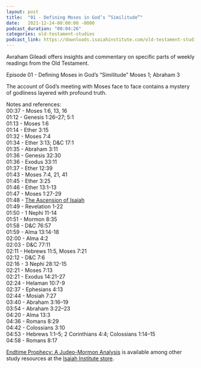 ```yaml
---
layout: post
title:  "01 - Defining Moses in God’s “Similitude”"
date:   2021-12-24-00:00:00 -0000
podcast_duration: "00:04:26"
categories: old-testament-studies
podcast_link: https://downloads.isaiahinstitute.com/old-testament-studies/II-OT-01.mp3
---
```

Avraham Gileadi offers insights and commentary on specific parts of weekly readings from the Old Testament.

Episode 01 - Defining Moses in God’s “Similitude”
Moses 1; Abraham 3

The account of God’s meeting with Moses face to face contains a mystery of godliness layered with profound truth.

Notes and references:  
00:37 - Moses 1:6, 13, 16  
01:12 - Genesis 1:26–27; 5:1  
01:13 - Moses 1:6  
01:14 - Ether 3:15  
01:32 - Moses 7:4  
01:34 - Ether 3:13; D&C 17:1  
01:35 - Abraham 3:11  
01:36 - Genesis 32:30  
01:36 - Exodus 33:11  
01:37 - Ether 12:39  
01:43 - Moses 7:4, 21, 41  
01:45 - Ether 3:25  
01:46 - Ether 13:1-13  
01:47 - Moses 1:27-29  
01:48 - [The Ascension of Isaiah](http://www.earlychristianwritings.com/text/ascension.html)  
01:49 - Revelation 1-22  
01:50 - 1 Nephi 11-14  
01:51 - Mormon 8:35  
01:58 - D&C 76:57  
01:59 - Alma 13:14-18  
02:00 - Alma 4:2  
02:03 - D&C 77:11  
02:11 - Hebrews 11:5, Moses 7:21  
02:12 - D&C 7:6  
02:16 - 3 Nephi 28:12-15  
02:21 - Moses 7:13  
02:21 - Exodus 14:21-27  
02:24 - Helaman 10:7-9  
02:37 - Ephesians 4:13  
02:44 - Mosiah 7:27  
03:40 - Abraham 3:16–19  
03:54 - Abraham 3:22–23  
04:20 - Alma 13:3  
04:36 - Romans 8:29  
04:42 - Colossians 3:10  
04:53 - Hebrews 1:1–5; 2 Corinthians 4:4; Colossians 1:14–15  
04:58 - Romans 8:17  

[Endtime Prophecy: A Judeo-Mormon Analysis](https://isaiahinstitute.com/product/endtime-prophecy-a-judeo-mormon-analysis/) is available among other study resources at the [Isaiah Institute store](https://isaiahinstitute.com/store/).